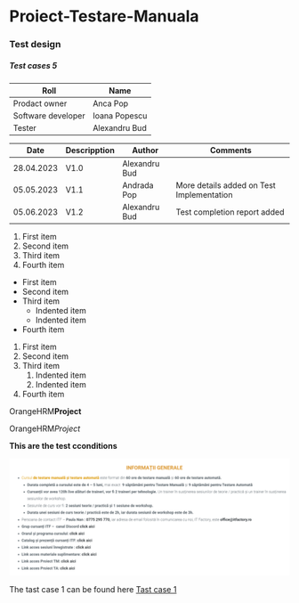 # Proiect-Testare-Manuala

### Test design

<h5>Test cases 5</h5>

| Roll  | Name  |
|---|---|
| Prodact owner | Anca Pop |
| Software developer | Ioana Popescu |
| Tester | Alexandru Bud |

| Date  | Descripption | Author | Comments |
|---|---|---|---|
| 28.04.2023 | V1.0 | Alexandru Bud |  |
| 05.05.2023 | V1.1 | Andrada Pop | More details added on Test Implementation |
| 05.06.2023 | V1.2 | Alexandru Bud | Test completion report added |

1. First item
2. Second item
3. Third item
4. Fourth item

- First item
- Second item
- Third item
    - Indented item
    - Indented item
- Fourth item

1. First item
2. Second item
3. Third item
    1. Indented item
    2. Indented item
4. Fourth item

OrangeHRM**Project**

OrangeHRM*Project*

**This are the test cconditions**

![Test condition](https://github.com/AlexB1904/Proiect-Testare-Manuala/blob/main/Screenshot%202023-05-05%20183407.png)

The tast case 1 can be found here [Tast  case 1](https://github.com/AlexB1904/Proiect-Testare-Manuala/blob/main/Screenshot%20(8).png)


